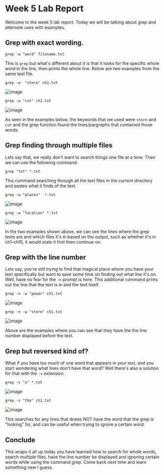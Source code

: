 # Week 5 Lab Report
Welcome to the week 5 lab report. Today we will be talking about grep and alternate uses with examples.

## Grep with exact wording.

`grep -w "word" filename.txt` 

This is `grep` but what's different about it is that it looks for the specific whole word in the line, then prints the whole line.
Below are two examples from the same text file.


`grep -w  "store" ch1.txt`


![image](https://i.imgur.com/HUzQlHF.png)


`grep -w "cut" ch1.txt`


![image](https://i.imgur.com/R49CGX6.png)

As seen in the examples below, the keywords that we used were `store` and `cut` and the grep function found the lines/pargraphs that contained those words.

## Grep finding through multiple files

Lets say that, we really don't want to search things one file at a time. Then we can use the following command. 

`grep "txt" *.txt`

This command searching through all the text files in the current directory and pastes what it finds of the text. 


`grep -w "places"  *.txt`


![image](https://i.imgur.com/F4CSoU3.png)


`grep -w "location" *.txt`


![image](https://i.imgur.com/hUgRJgP.png)

In the two examples shown above, we can see the lines where the grep texts are and which files it's in based on the output, such as whether it's in ch1-ch15, it would state it first then continue on.

## Grep with the line number

Lets say, you're still trying to find that magical place where you have your text specifically but want to save some time on finding out what line it's on. Well, have no fear for the `-n` prompt is here. This additional command prints out the line that the text is in and the text itself.


`grep -n -w "power" ch1.txt`


![image](https://i.imgur.com/6Uxfloy.png)


`grep -n -w "store" ch1.txt`


![image](https://i.imgur.com/8PiljpQ.png)

Above are the examples where you can see that they have the the line number displayed before the text.

## Grep but reversed kind of?

What if you have too much of one word that appears in your text, and you start wondering what lines don't have that word? Well there's also a solution for that with the `-v` extension.


`grep -v "a" *.txt`


![image](https://i.imgur.com/u6IByD3.png)


`grep -v "the" ch1.txt`


![image](https://i.imgur.com/ag4pKRq.png)

This searches for any lines that doees NOT have the word that the grep is "looking" for, and can be useful when trying to ignore a certain word.

## Conclude
This wraps it all up today you have learned how to search for whole words, search multiple files, have the line number be displayed and ignoring certain words while using the command grep. Come back next time and learn something new I guess.
